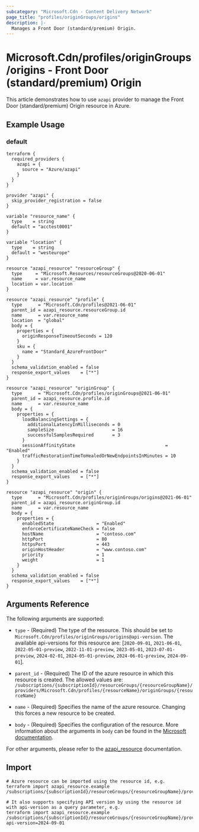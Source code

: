 ```yaml
---
subcategory: "Microsoft.Cdn - Content Delivery Network"
page_title: "profiles/originGroups/origins"
description: |-
  Manages a Front Door (standard/premium) Origin.
---
```


# Microsoft.Cdn/profiles/originGroups/origins - Front Door (standard/premium) Origin

This article demonstrates how to use `azapi` provider to manage the Front Door (standard/premium) Origin resource in Azure.

## Example Usage

### default

```hcl
terraform {
  required_providers {
    azapi = {
      source = "Azure/azapi"
    }
  }
}

provider "azapi" {
  skip_provider_registration = false
}

variable "resource_name" {
  type    = string
  default = "acctest0001"
}

variable "location" {
  type    = string
  default = "westeurope"
}

resource "azapi_resource" "resourceGroup" {
  type     = "Microsoft.Resources/resourceGroups@2020-06-01"
  name     = var.resource_name
  location = var.location
}

resource "azapi_resource" "profile" {
  type      = "Microsoft.Cdn/profiles@2021-06-01"
  parent_id = azapi_resource.resourceGroup.id
  name      = var.resource_name
  location  = "global"
  body = {
    properties = {
      originResponseTimeoutSeconds = 120
    }
    sku = {
      name = "Standard_AzureFrontDoor"
    }
  }
  schema_validation_enabled = false
  response_export_values    = ["*"]
}

resource "azapi_resource" "originGroup" {
  type      = "Microsoft.Cdn/profiles/originGroups@2021-06-01"
  parent_id = azapi_resource.profile.id
  name      = var.resource_name
  body = {
    properties = {
      loadBalancingSettings = {
        additionalLatencyInMilliseconds = 0
        sampleSize                      = 16
        successfulSamplesRequired       = 3
      }
      sessionAffinityState                                  = "Enabled"
      trafficRestorationTimeToHealedOrNewEndpointsInMinutes = 10
    }
  }
  schema_validation_enabled = false
  response_export_values    = ["*"]
}

resource "azapi_resource" "origin" {
  type      = "Microsoft.Cdn/profiles/originGroups/origins@2021-06-01"
  parent_id = azapi_resource.originGroup.id
  name      = var.resource_name
  body = {
    properties = {
      enabledState                = "Enabled"
      enforceCertificateNameCheck = false
      hostName                    = "contoso.com"
      httpPort                    = 80
      httpsPort                   = 443
      originHostHeader            = "www.contoso.com"
      priority                    = 1
      weight                      = 1
    }
  }
  schema_validation_enabled = false
  response_export_values    = ["*"]
}

```



## Arguments Reference

The following arguments are supported:

* `type` - (Required) The type of the resource. This should be set to `Microsoft.Cdn/profiles/originGroups/origins@api-version`. The available api-versions for this resource are: [`2020-09-01`, `2021-06-01`, `2022-05-01-preview`, `2022-11-01-preview`, `2023-05-01`, `2023-07-01-preview`, `2024-02-01`, `2024-05-01-preview`, `2024-06-01-preview`, `2024-09-01`].

* `parent_id` - (Required) The ID of the azure resource in which this resource is created. The allowed values are:  
  `/subscriptions/{subscriptionId}/resourceGroups/{resourceGroupName}/providers/Microsoft.Cdn/profiles/{resourceName}/originGroups/{resourceName}`

* `name` - (Required) Specifies the name of the azure resource. Changing this forces a new resource to be created.

* `body` - (Required) Specifies the configuration of the resource. More information about the arguments in `body` can be found in the [Microsoft documentation](https://learn.microsoft.com/en-us/azure/templates/Microsoft.Cdn/profiles/originGroups/origins?pivots=deployment-language-terraform).

For other arguments, please refer to the [azapi_resource](https://registry.terraform.io/providers/Azure/azapi/latest/docs/resources/resource) documentation.

## Import

 ```shell
 # Azure resource can be imported using the resource id, e.g.
 terraform import azapi_resource.example /subscriptions/{subscriptionId}/resourceGroups/{resourceGroupName}/providers/Microsoft.Cdn/profiles/{resourceName}/originGroups/{resourceName}/origins/{resourceName}
 
 # It also supports specifying API version by using the resource id with api-version as a query parameter, e.g.
 terraform import azapi_resource.example /subscriptions/{subscriptionId}/resourceGroups/{resourceGroupName}/providers/Microsoft.Cdn/profiles/{resourceName}/originGroups/{resourceName}/origins/{resourceName}?api-version=2024-09-01
 ```
